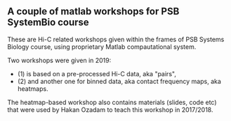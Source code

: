 ## A couple of matlab workshops for PSB SystemBio course

These are Hi-C related workshops given within the frames of PSB Systems Biology course, using proprietary Matlab compautational system.

Two workshops were given in 2019:
 - (1) is based on a pre-processed Hi-C data, aka "pairs",
 - (2) and another one for binned data, aka contact frequency maps, aka heatmaps.

The heatmap-based workshop also contains materials (slides, code etc) that were used by Hakan Ozadam to teach this workshop in 2017/2018.

